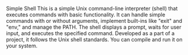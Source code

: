 Simple Shell
This is a simple Unix command-line interpreter (shell) that executes commands with basic functionality. It can handle simple commands with or without arguments, implement built-ins like "exit" and "env," and manage the PATH. The shell displays a prompt, waits for user input, and executes the specified command. Developed as a part of a project, it follows the Unix shell standards. You can compile and run it on your system.
